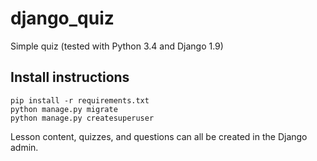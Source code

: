 # django_quiz

Simple quiz (tested with Python 3.4 and Django 1.9)

## Install instructions

```
pip install -r requirements.txt
python manage.py migrate
python manage.py createsuperuser
```

Lesson content, quizzes, and questions can all be created in the Django admin.
